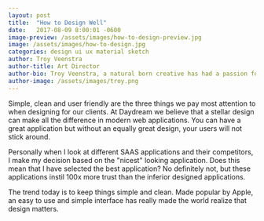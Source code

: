 ```yaml
---
layout: post
title:  "How to Design Well"
date:   2017-08-09 8:00:01 -0600
image-preview: /assets/images/how-to-design-preview.jpg
image: /assets/images/how-to-design.jpg
categories: design ui ux material sketch
author: Troy Veenstra
author-title: Art Director
author-bio: Troy Veenstra, a natural born creative has had a passion for design since he was young. After graduating with a diploma from Algonquin college, Troy joined the Daydream founding team to work on UI/UX and branding for some impressive clients.
author-image: /assets/images/troy.png
---
```

Simple, clean and user friendly are the three things we pay most attention to when designing for our clients. At Daydream we believe that a stellar design can make all the difference in modern web applications. You can have a great application but without an equally great design, your users will not stick around.

Personally when I look at different SAAS applications and their competitors, I make my decision based on the "nicest" looking application. Does this mean that I have selected the best application? No definitely not, but these applications instil 100x more trust than the inferior designed applications.

The trend today is to keep things simple and clean. Made popular by Apple, an easy to use and simple interface has really made the world realize that design matters.